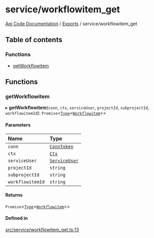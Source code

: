 # service/workflowitem\_get
 
[Api Code Documentation](../README.md) / [Exports](../modules.md) / service/workflowitem\_get

## Table of contents

### Functions

- [getWorkflowitem](service_workflowitem_get.md#getworkflowitem)

## Functions

### getWorkflowitem

▸ **getWorkflowitem**(`conn`, `ctx`, `serviceUser`, `projectId`, `subprojectId`, `workflowitemId`): `Promise`\<[`Type`](result.md#type)\<[`Workflowitem`](../interfaces/service_domain_workflow_workflowitem.Workflowitem.md)\>\>

#### Parameters

| Name | Type |
| :------ | :------ |
| `conn` | [`ConnToken`](service_conn.md#conntoken) |
| `ctx` | [`Ctx`](../interfaces/lib_ctx.Ctx.md) |
| `serviceUser` | [`ServiceUser`](../interfaces/service_domain_organization_service_user.ServiceUser.md) |
| `projectId` | `string` |
| `subprojectId` | `string` |
| `workflowitemId` | `string` |

#### Returns

`Promise`\<[`Type`](result.md#type)\<[`Workflowitem`](../interfaces/service_domain_workflow_workflowitem.Workflowitem.md)\>\>

#### Defined in

[src/service/workflowitem_get.ts:13](https://github.com/openkfw/TruBudget/blob/965031f/api/src/service/workflowitem_get.ts#L13)
